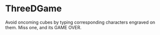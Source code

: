 # ThreeDGame
Avoid oncoming cubes by typing corresponding characters engraved on them.
Miss one, and its GAME OVER.